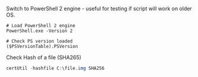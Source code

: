 Switch to PowerShell 2 engine - useful for testing if script will work on older OS.
```
# Load PowerShell 2 engine
PowerShell.exe -Version 2

# Check PS version loaded
($PSVersionTable).PSVersion
```

Check Hash of a file (SHA265)
```PowerShell
certUtil -hashfile C:\file.img SHA256
```
